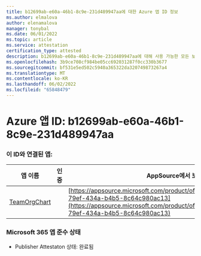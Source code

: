 ```yaml
---
title: b12699ab-e60a-46b1-8c9e-231d489947aa에 대한 Azure 앱 ID 정보
ms.author: elmalova
author: elenamalova
manager: tonybal
ms.date: 06/01/2022
ms.topic: article
ms.service: attestation
certification_type: attested
description: b12699ab-e60a-46b1-8c9e-231d489947aa에 대해 사용 가능한 모든 보안 및 규정 준수 정보입니다.
ms.openlocfilehash: 3b9ce708cf984be05cc692031287f0cc330b3677
ms.sourcegitcommit: bf531e5ed502c5940a365322da320749873267a4
ms.translationtype: MT
ms.contentlocale: ko-KR
ms.lasthandoff: 06/02/2022
ms.locfileid: "65848479"
---
```

# <a name="azure-app-id-b12699ab-e60a-46b1-8c9e-231d489947aa"></a>Azure 앱 ID: b12699ab-e60a-46b1-8c9e-231d489947aa


### <a name="apps-associated-with-this-id"></a>이 ID와 연결된 앱:
| **앱 이름** | **인증** | **AppSource에서 보기** |
|--------------|---------------|-----------------------|
| [TeamOrgChart](../forward/teamorgchart.66763c6e-79ef-434a-b4b5-8c64c980ac13.md) |  | [https://appsource.microsoft.com/product/office/teamorgchart.66763c6e-79ef-434a-b4b5-8c64c980ac13](https://appsource.microsoft.com/product/office/teamorgchart.66763c6e-79ef-434a-b4b5-8c64c980ac13) |

### <a name="microsoft-365-app-compliance-status"></a>Microsoft 365 앱 준수 상태
- Publisher Attestaton 상태: 완료됨

